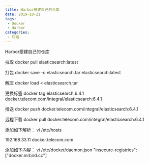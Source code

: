 ```yaml
---
title: Harbor搭建自己的仓库
date: 2019-10-21
tags:
 - Docker
 - Harbor
categories: 
 - 后端
---
```


Harbor搭建自己的仓库
<!-- more -->

拉取
docker pull elasticsearch:latest

打包
docker save -o elasticsearch.tar elasticsearch:latest

解压
docker load < elasticsearch.tar

更换标签
docker tag elasticsearch:6.4.1 docker.telecom.com/integral/elasticsearch:6.4.1



推送
docker push docker.telecom.com/integral/elasticsearch:6.4.1

远程下载
docker pull docker.telecom.com/integral/elasticsearch:6.4.1


添加如下解析：
vi /etc/hosts


192.168.33.11 docker.telecom.com


添加如下内容：
vi /etc/docker/daemon.json
"insecure-registries": ["docker.mrbird.cc"]




